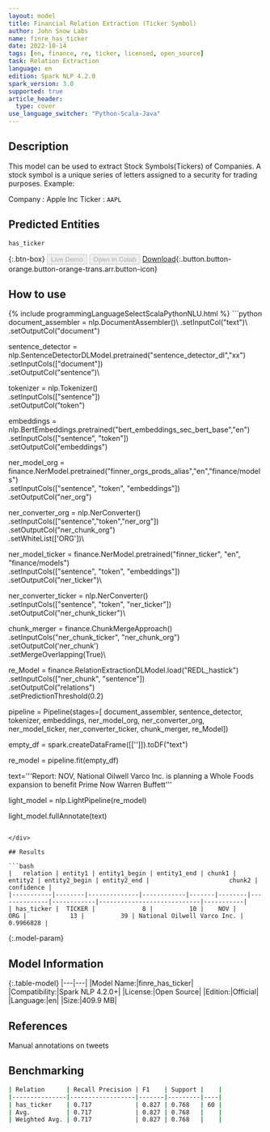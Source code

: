```yaml
---
layout: model
title: Financial Relation Extraction (Ticker Symbol)
author: John Snow Labs
name: finre_has_ticker
date: 2022-10-14
tags: [en, finance, re, ticker, licensed, open_source]
task: Relation Extraction
language: en
edition: Spark NLP 4.2.0
spark_version: 3.0
supported: true
article_header:
  type: cover
use_language_switcher: "Python-Scala-Java"
---
```


## Description

This model can be used to extract Stock Symbols(Tickers) of Companies. A stock symbol is a unique series of letters assigned to a security for trading purposes. Example:

Company : Apple Inc
Ticker : `AAPL`

## Predicted Entities

`has_ticker`

{:.btn-box}
<button class="button button-orange" disabled>Live Demo</button>
<button class="button button-orange" disabled>Open in Colab</button>
[Download](https://s3.amazonaws.com/auxdata.johnsnowlabs.com/public/models/finre_has_ticker_en_4.2.0_3.0_1665751978333.zip){:.button.button-orange.button-orange-trans.arr.button-icon}

## How to use



<div class="tabs-box" markdown="1">
{% include programmingLanguageSelectScalaPythonNLU.html %}
```python
document_assembler = nlp.DocumentAssembler()\
       .setInputCol("text")\
       .setOutputCol("document")
        
sentence_detector = nlp.SentenceDetectorDLModel.pretrained("sentence_detector_dl","xx")\
      .setInputCols(["document"])\
      .setOutputCol("sentence")\
        
tokenizer = nlp.Tokenizer()\
      .setInputCols(["sentence"])\
      .setOutputCol("token")

embeddings = nlp.BertEmbeddings.pretrained("bert_embeddings_sec_bert_base","en") \
      .setInputCols(["sentence", "token"]) \
      .setOutputCol("embeddings")

ner_model_org = finance.NerModel.pretrained("finner_orgs_prods_alias","en","finance/models")\
      .setInputCols(["sentence", "token", "embeddings"])\
      .setOutputCol("ner_org")

ner_converter_org = nlp.NerConverter()\
    .setInputCols(["sentence","token","ner_org"])\
    .setOutputCol("ner_chunk_org")\
    .setWhiteList(['ORG'])\

ner_model_ticker = finance.NerModel.pretrained("finner_ticker", "en", "finance/models")\
    .setInputCols(["sentence", "token", "embeddings"])\
    .setOutputCol("ner_ticker")\

ner_converter_ticker = nlp.NerConverter() \
    .setInputCols(["sentence", "token", "ner_ticker"]) \
    .setOutputCol("ner_chunk_ticker")\

chunk_merger = finance.ChunkMergeApproach()\
    .setInputCols("ner_chunk_ticker", "ner_chunk_org")\
    .setOutputCol('ner_chunk')\
    .setMergeOverlapping(True)\

re_Model = finance.RelationExtractionDLModel.load("REDL_hastick")\
     .setInputCols(["ner_chunk", "sentence"])\
     .setOutputCol("relations")\
     .setPredictionThreshold(0.2)

pipeline = Pipeline(stages=[
     document_assembler, 
     sentence_detector,
     tokenizer,
     embeddings,
     ner_model_org,
     ner_converter_org,
     ner_model_ticker,
     ner_converter_ticker,
     chunk_merger,
     re_Model])

empty_df = spark.createDataFrame([['']]).toDF("text")

re_model = pipeline.fit(empty_df)

text='''Report: NOV, National Oilwell Varco Inc. is planning a Whole Foods expansion to benefit Prime Now Warren Buffett'''

light_model = nlp.LightPipeline(re_model)

light_model.fullAnnotate(text)
```

</div>

## Results

```bash
|   relation | entity1 | entity1_begin | entity1_end | chunk1 | entity2 | entity2_begin | entity2_end |                      chunk2 | confidence |
|-----------|--------|--------------|------------|-------|--------|--------------|------------|----------------------------|-----------|
| has_ticker |  TICKER |             8 |          10 |    NOV |     ORG |            13 |          39 | National Oilwell Varco Inc. |  0.9966828 |
```

{:.model-param}
## Model Information

{:.table-model}
|---|---|
|Model Name:|finre_has_ticker|
|Compatibility:|Spark NLP 4.2.0+|
|License:|Open Source|
|Edition:|Official|
|Language:|en|
|Size:|409.9 MB|

## References

Manual annotations on tweets

## Benchmarking

```bash
| Relation      | Recall Precision | F1    | Support |    |
|---------------|------------------|-------|---------|----|
| has_ticker    | 0.717            | 0.827 | 0.768   | 60 |
| Avg.          | 0.717            | 0.827 | 0.768   |    |
| Weighted Avg. | 0.717            | 0.827 | 0.768   |    |
```